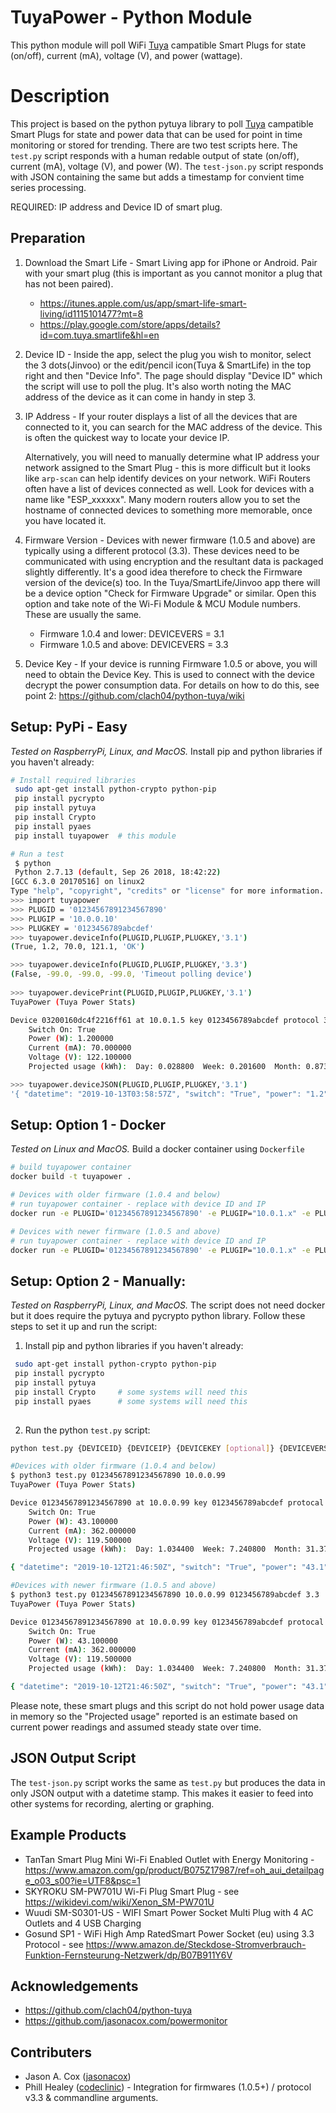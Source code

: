 # TuyaPower - Python Module
This python module will poll WiFi [Tuya](https://en.tuya.com/) campatible Smart Plugs for state (on/off), current (mA), voltage (V), and power (wattage). 

# Description
This project is based on the python pytuya library to poll [Tuya](https://en.tuya.com/) campatible Smart Plugs for state and power data that can be used for point in time monitoring or stored for trending.  There are two test scripts here. The `test.py` script responds with a human redable output of state (on/off), current (mA), voltage (V), and power (W).  The `test-json.py` script responds with JSON containing the same but adds a timestamp for convient time series processing.

REQUIRED: IP address and Device ID of smart plug.

## Preparation
1. Download the Smart Life - Smart Living app for iPhone or Android. Pair with your smart plug (this is important as you cannot monitor a plug that has not been paired).  
	* https://itunes.apple.com/us/app/smart-life-smart-living/id1115101477?mt=8
	* https://play.google.com/store/apps/details?id=com.tuya.smartlife&hl=en
2. Device ID - Inside the app, select the plug you wish to monitor, select the 3 dots(Jinvoo) or the edit/pencil icon(Tuya & SmartLife) in the top right and then "Device Info".  The page should display "Device ID" which the script will use to poll the plug. It's also worth noting the MAC address of the device as it can come in handy in step 3.
3. IP Address - If your router displays a list of all the devices that are connected to it, you can search for the MAC address of the device. This is often the quickest way to locate your device IP.

	Alternatively, you will need to manually determine what IP address your network assigned to the Smart Plug - this is more difficult but it looks like `arp-scan` can help identify devices on your network.  WiFi Routers often have a list of devices connected as well. Look for devices with a name like "ESP_xxxxxx". Many modern routers allow you to set the hostname of connected devices to something more memorable, once you have located it.

4. Firmware Version - Devices with newer firmware (1.0.5 and above) are typically using a different protocol (3.3). These devices need to be communicated with using encryption and the resultant data is packaged slightly differently. It's a good idea therefore to check the Firmware version of the device(s) too. In the Tuya/SmartLife/Jinvoo app there will be a device option "Check for Firmware Upgrade" or similar. Open this option and take note of the Wi-Fi Module & MCU Module numbers. These are usually the same.  
	* Firmware 1.0.4 and lower:  DEVICEVERS = 3.1
	* Firmware 1.0.5 and above:  DEVICEVERS = 3.3 

5. Device Key - If your device is running Firmware 1.0.5 or above, you will need to obtain the Device Key. This is used to connect with the device  decrypt the power consumption data. For details on how to do this, see point 2: https://github.com/clach04/python-tuya/wiki 

## Setup: PyPi - Easy  
_Tested on RaspberryPi, Linux, and MacOS._ 
Install pip and python libraries if you haven't already:
```bash
# Install required libraries
 sudo apt-get install python-crypto python-pip		
 pip install pycrypto
 pip install pytuya
 pip install Crypto		
 pip install pyaes		
 pip install tuyapower  # this module

# Run a test
 $ python
 Python 2.7.13 (default, Sep 26 2018, 18:42:22) 
[GCC 6.3.0 20170516] on linux2
Type "help", "copyright", "credits" or "license" for more information.
>>> import tuyapower
>>> PLUGID = '01234567891234567890'
>>> PLUGIP = '10.0.0.10'
>>> PLUGKEY = '0123456789abcdef'
>>> tuyapower.deviceInfo(PLUGID,PLUGIP,PLUGKEY,'3.1')
(True, 1.2, 70.0, 121.1, 'OK')

>>> tuyapower.deviceInfo(PLUGID,PLUGIP,PLUGKEY,'3.3')
(False, -99.0, -99.0, -99.0, 'Timeout polling device')
 
>>> tuyapower.devicePrint(PLUGID,PLUGIP,PLUGKEY,'3.1')
TuyaPower (Tuya Power Stats)

Device 03200160dc4f2216ff61 at 10.0.1.5 key 0123456789abcdef protocol 3.1:
    Switch On: True
    Power (W): 1.200000
    Current (mA): 70.000000
    Voltage (V): 122.100000
    Projected usage (kWh):  Day: 0.028800  Week: 0.201600  Month: 0.873600

>>> tuyapower.deviceJSON(PLUGID,PLUGIP,PLUGKEY,'3.1')
'{ "datetime": "2019-10-13T03:58:57Z", "switch": "True", "power": "1.2", "current": "70.0", "voltage": "122.1", "response": "OK" }'
```

## Setup: Option 1 - Docker
_Tested on Linux and MacOS._
Build a docker container using `Dockerfile` 
```bash
# build tuyapower container
docker build -t tuyapower .

# Devices with older firmware (1.0.4 and below)
# run tuyapower container - replace with device ID and IP 
docker run -e PLUGID='01234567891234567890' -e PLUGIP="10.0.1.x" -e PLUGKEY="0123456789abcdef" tuyapower

# Devices with newer firmware (1.0.5 and above)
# run tuyapower container - replace with device ID and IP 
docker run -e PLUGID='01234567891234567890' -e PLUGIP="10.0.1.x" -e PLUGKEY="0123456789abcdef" -e PLUGINVERS="3.3" tuyapower
```

## Setup: Option 2 - Manually:  
_Tested on RaspberryPi, Linux, and MacOS._ 
The script does not need docker but it does require the pytuya and pycrypto python library. Follow these steps to set it up and run the script:

1. Install pip and python libraries if you haven't already:

```bash
 sudo apt-get install python-crypto python-pip		
 pip install pycrypto
 pip install pytuya
 pip install Crypto		# some systems will need this
 pip install pyaes		# some systems will need this
 
```

2. Run the python `test.py` script:
```bash
python test.py {DEVICEID} {DEVICEIP} {DEVICEKEY [optional]} {DEVICEVERS [optional]}

#Devices with older firmware (1.0.4 and below)
$ python3 test.py 01234567891234567890 10.0.0.99
TuyaPower (Tuya Power Stats)

Device 01234567891234567890 at 10.0.0.99 key 0123456789abcdef protocal 3.1:
    Switch On: True
    Power (W): 43.100000
    Current (mA): 362.000000
    Voltage (V): 119.500000
    Projected usage (kWh):  Day: 1.034400  Week: 7.240800  Month: 31.376800

{ "datetime": "2019-10-12T21:46:50Z", "switch": "True", "power": "43.1", "current": "362.0", "voltage": "119.5" }

#Devices with newer firmware (1.0.5 and above)
$ python3 test.py 01234567891234567890 10.0.0.99 0123456789abcdef 3.3
TuyaPower (Tuya Power Stats)

Device 01234567891234567890 at 10.0.0.99 key 0123456789abcdef protocal 3.3:
    Switch On: True
    Power (W): 43.100000
    Current (mA): 362.000000
    Voltage (V): 119.500000
    Projected usage (kWh):  Day: 1.034400  Week: 7.240800  Month: 31.376800

{ "datetime": "2019-10-12T21:46:50Z", "switch": "True", "power": "43.1", "current": "362.0", "voltage": "119.5" }

```
Please note, these smart plugs and this script do not hold power usage data in memory so the "Projected usage" reported is an estimate based on current power readings and assumed steady state over time. 

## JSON Output Script
The `test-json.py` script works the same as `test.py` but produces the data in only JSON output with a datetime stamp.  This makes it easier to feed into other systems for recording, alerting or graphing.

## Example Products 
* TanTan Smart Plug Mini Wi-Fi Enabled Outlet with Energy Monitoring - https://www.amazon.com/gp/product/B075Z17987/ref=oh_aui_detailpage_o03_s00?ie=UTF8&psc=1
* SKYROKU SM-PW701U Wi-Fi Plug Smart Plug - see https://wikidevi.com/wiki/Xenon_SM-PW701U
* Wuudi SM-S0301-US - WIFI Smart Power Socket Multi Plug with 4 AC Outlets and 4 USB Charging
* Gosund SP1 - WiFi High Amp RatedSmart Power Socket (eu) using 3.3 Protocol - see https://www.amazon.de/Steckdose-Stromverbrauch-Funktion-Fernsteurung-Netzwerk/dp/B07B911Y6V

## Acknowledgements 
* https://github.com/clach04/python-tuya
* https://github.com/jasonacox.com/powermonitor

## Contributers
* Jason A. Cox ([jasonacox](https://github.com/jasonacox))
* Phill Healey ([codeclinic](https://github.com/codeclinic)) - Integration for firmwares (1.0.5+) / protocol v3.3 & commandline arguments.
